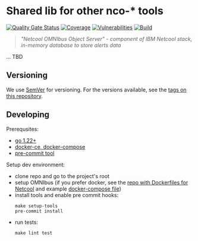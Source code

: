 # Shared lib for other nco-* tools #

[![Quality Gate Status](https://sonarcloud.io/api/project_badges/measure?project=ncotds_nco-lib&metric=alert_status)](https://sonarcloud.io/summary/new_code?id=ncotds_nco-lib)
[![Coverage](https://sonarcloud.io/api/project_badges/measure?project=ncotds_nco-lib&metric=coverage)](https://sonarcloud.io/summary/new_code?id=ncotds_nco-lib)
[![Vulnerabilities](https://sonarcloud.io/api/project_badges/measure?project=ncotds_nco-lib&metric=vulnerabilities)](https://sonarcloud.io/summary/new_code?id=ncotds_nco-lib)
[![Build](https://github.com/ncotds/nco-lib/actions/workflows/build-release-assets.yml/badge.svg)](https://github.com/ncotds/nco-lib/actions/workflows/build-release-assets.yml)

> *"Netcool OMNIbus Object Server" - component of IBM Netcool stack, in-memory database to store alerts data*

... TBD

## Versioning

We use [SemVer](http://semver.org/) for versioning.
For the versions available, see the [tags on this repository](https://github.com/ncotds/nco-lib/tags).

## Developing

Prerequsites:

* [go 1.22+](https://go.dev/doc/install)
* [docker-ce, docker-compose](https://docs.docker.com/engine/install/)
* [pre-commit tool](https://pre-commit.com/#install)

Setup dev environment:

* clone repo and go to the project's root
* setup OMNIbus
  (if you prefer docker,
  see the [repo with Dockerfiles for Netcool](https://github.com/juliusloman/docker-omnibus)
  and example [docker-compose file](docker-compose-omni.yml))
* install tools and enable pre commit hooks:
  ```
  make setup-tools 
  pre-commit install
  ```
* run tests:
  ```
  make lint test
  ```